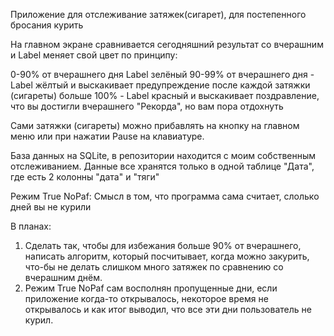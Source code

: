 Приложение для отслеживание затяжек(сигарет), для постепенного бросания курить

На главном экране сравнивается сегодняшний результат со вчерашним и Label меняет свой цвет по принципу:

  0-90% от вчерашнего дня Label зелёный
  90-99% от вчерашнего дня - Label жёлтый и выскакивает предупреждение после каждой затяжки (сигареты)
  больше 100% - Label красный и выскакивает поздравление, что вы достигли вчерашнего "Рекорда", но вам пора отдохнуть

Сами затяжки (сигареты) можно прибавлять на кнопку на главном меню или при нажатии Pause на клавиатуре.

База данных на SQLite, в репозитории находится с моим собственным отслеживанием. Данные все хранятся только в одной таблице "Дата", где есть 2 колонны "дата" и "тяги"

Режим True NoPaf:
Смысл в том, что программа сама считает, слолько дней вы не курили 

В планах:
1) Сделать так, чтобы для избежания больше 90% от вчерашнего, написать алгоритм, который посчитывает, когда можно закурить, что-бы не делать слишком много затяжек по сравнению со вчерашним днём.
2) Режим True NoPaf сам восполнян пропущенные дни, если приложение когда-то открывалось, некоторое время не открывалось и как итог выводил, что все эти дни пользователь не курил.
